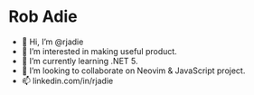 # Rob Adie

- 👋 Hi, I’m @rjadie
- 👀 I’m interested in making useful product.
- 🌱 I’m currently learning .NET 5.
- 💞️ I’m looking to collaborate on Neovim & JavaScript project.
- 📫 linkedin.com/in/rjadie

